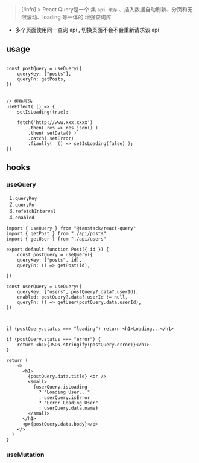 > [!info] > React Query是一个 集 `api 缓存`  、插入数据自动刷新、分页和无限滚动、loading 等一体的 增强查询库

- 多个页面使用同一查询 api ,  切换页面不会不会重新请求该 api

## usage

```tsx

const postQuery = useQuery({
	queryKey: ["posts"],
	queryFn: getPosts,
})


// 传统写法
useEffect( () => {
	setIsLoading(true);

	fetch('http://www.xxx.xxxx')
		.then( res => res.json() )
		.then( setData() )
		.catch( setError)
		.fianlly(  () => setIsLoading(false) );
})
```

## hooks

### useQuery
1.  `queryKey`
2.  `queryFn`
3. `refetchInterval`
4. `enabled` 


```tsx
import { useQuery } from "@tanstack/react-query"
import { getPost } from "./api/posts"
import { getUser } from "./api/users"

export default function Post({ id }) {
	const postQuery = useQuery({
	queryKey: ["posts", id],
	queryFn: () => getPost(id),

})

const userQuery = useQuery({
	queryKey: ["users", postQuery?.data?.userId],
	enabled: postQuery?.data?.userId != null,
	queryFn: () => getUser(postQuery.data.userId),
})

  

if (postQuery.status === "loading") return <h1>Loading...</h1>

if (postQuery.status === "error") {
	return <h1>{JSON.stringify(postQuery.error)}</h1>
}

return (
    <>
      <h1>
        {postQuery.data.title} <br />
        <small>
          {userQuery.isLoading
            ? "Loading User..."
            : userQuery.isError
            ? "Error Loading User"
            : userQuery.data.name}
        </small>
      </h1>
      <p>{postQuery.data.body}</p>
    </>
  )
} 
```

### useMutation

```jsx
 
```